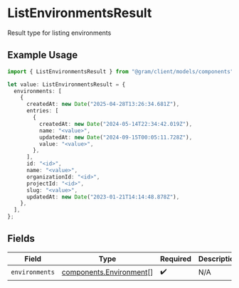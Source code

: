 # ListEnvironmentsResult

Result type for listing environments

## Example Usage

```typescript
import { ListEnvironmentsResult } from "@gram/client/models/components";

let value: ListEnvironmentsResult = {
  environments: [
    {
      createdAt: new Date("2025-04-28T13:26:34.681Z"),
      entries: [
        {
          createdAt: new Date("2024-05-14T22:34:42.019Z"),
          name: "<value>",
          updatedAt: new Date("2024-09-15T00:05:11.728Z"),
          value: "<value>",
        },
      ],
      id: "<id>",
      name: "<value>",
      organizationId: "<id>",
      projectId: "<id>",
      slug: "<value>",
      updatedAt: new Date("2023-01-21T14:14:48.878Z"),
    },
  ],
};
```

## Fields

| Field                                                              | Type                                                               | Required                                                           | Description                                                        |
| ------------------------------------------------------------------ | ------------------------------------------------------------------ | ------------------------------------------------------------------ | ------------------------------------------------------------------ |
| `environments`                                                     | [components.Environment](../../models/components/environment.md)[] | :heavy_check_mark:                                                 | N/A                                                                |